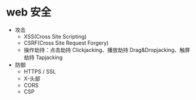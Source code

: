 # web 安全

- 攻击
  - XSS(Cross Site Scripting)
  - CSRF(Cross Site Request Forgery)
  - 操作劫持：点击劫持 Clickjacking、播放劫持 Drag&Dropjacking、触屏劫持 Tapjacking
- 防御
  - HTTPS / SSL
  - X-头部
  - CORS
  - CSP